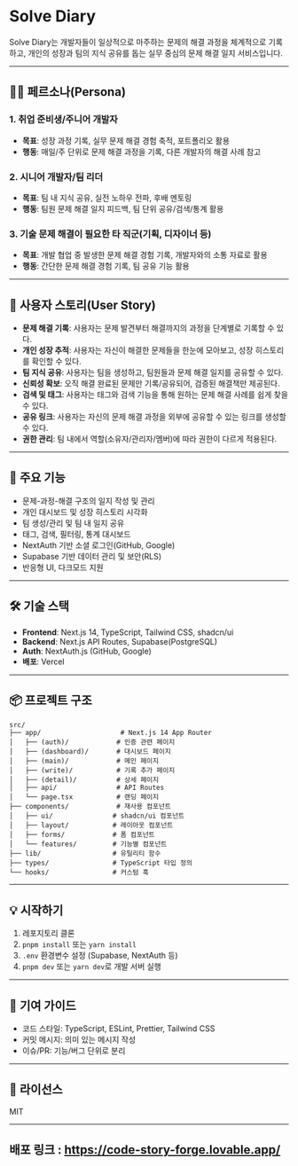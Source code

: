 # Solve Diary

Solve Diary는 개발자들이 일상적으로 마주하는 문제의 해결 과정을 체계적으로 기록하고, 개인의 성장과 팀의 지식 공유를 돕는 실무 중심의 문제 해결 일지 서비스입니다.

---

## 🧑‍💻 페르소나(Persona)

### 1. 취업 준비생/주니어 개발자
- **목표**: 성장 과정 기록, 실무 문제 해결 경험 축적, 포트폴리오 활용
- **행동**: 매일/주 단위로 문제 해결 과정을 기록, 다른 개발자의 해결 사례 참고

### 2. 시니어 개발자/팀 리더
- **목표**: 팀 내 지식 공유, 실전 노하우 전파, 후배 멘토링
- **행동**: 팀원 문제 해결 일지 피드백, 팀 단위 공유/검색/통계 활용

### 3. 기술 문제 해결이 필요한 타 직군(기획, 디자이너 등)
- **목표**: 개발 협업 중 발생한 문제 해결 경험 기록, 개발자와의 소통 자료로 활용
- **행동**: 간단한 문제 해결 경험 기록, 팀 공유 기능 활용

---

## 📝 사용자 스토리(User Story)

- **문제 해결 기록**: 사용자는 문제 발견부터 해결까지의 과정을 단계별로 기록할 수 있다.
- **개인 성장 추적**: 사용자는 자신이 해결한 문제들을 한눈에 모아보고, 성장 히스토리를 확인할 수 있다.
- **팀 지식 공유**: 사용자는 팀을 생성하고, 팀원들과 문제 해결 일지를 공유할 수 있다.
- **신뢰성 확보**: 오직 해결 완료된 문제만 기록/공유되어, 검증된 해결책만 제공된다.
- **검색 및 태그**: 사용자는 태그와 검색 기능을 통해 원하는 문제 해결 사례를 쉽게 찾을 수 있다.
- **공유 링크**: 사용자는 자신의 문제 해결 과정을 외부에 공유할 수 있는 링크를 생성할 수 있다.
- **권한 관리**: 팀 내에서 역할(소유자/관리자/멤버)에 따라 권한이 다르게 적용된다.

---

## 🚀 주요 기능

- 문제-과정-해결 구조의 일지 작성 및 관리
- 개인 대시보드 및 성장 히스토리 시각화
- 팀 생성/관리 및 팀 내 일지 공유
- 태그, 검색, 필터링, 통계 대시보드
- NextAuth 기반 소셜 로그인(GitHub, Google)
- Supabase 기반 데이터 관리 및 보안(RLS)
- 반응형 UI, 다크모드 지원

---

## 🛠️ 기술 스택
- **Frontend**: Next.js 14, TypeScript, Tailwind CSS, shadcn/ui
- **Backend**: Next.js API Routes, Supabase(PostgreSQL)
- **Auth**: NextAuth.js (GitHub, Google)
- **배포**: Vercel

---

## 📦 프로젝트 구조

```
src/
├── app/                    # Next.js 14 App Router
│   ├── (auth)/            # 인증 관련 페이지
│   ├── (dashboard)/       # 대시보드 페이지
│   ├── (main)/            # 메인 페이지
│   ├── (write)/           # 기록 추가 페이지
│   ├── (detail)/          # 상세 페이지
│   ├── api/               # API Routes
│   └── page.tsx           # 랜딩 페이지
├── components/            # 재사용 컴포넌트
│   ├── ui/               # shadcn/ui 컴포넌트
│   ├── layout/           # 레이아웃 컴포넌트
│   ├── forms/            # 폼 컴포넌트
│   └── features/         # 기능별 컴포넌트
├── lib/                  # 유틸리티 함수
├── types/                # TypeScript 타입 정의
└── hooks/                # 커스텀 훅
```

---

## 💡 시작하기

1. 레포지토리 클론
2. `pnpm install` 또는 `yarn install`
3. `.env` 환경변수 설정 (Supabase, NextAuth 등)
4. `pnpm dev` 또는 `yarn dev`로 개발 서버 실행

---

## 🙌 기여 가이드
- 코드 스타일: TypeScript, ESLint, Prettier, Tailwind CSS
- 커밋 메시지: 의미 있는 메시지 작성
- 이슈/PR: 기능/버그 단위로 분리

---

## 📄 라이선스
MIT


---
## 배포 링크 : https://code-story-forge.lovable.app/